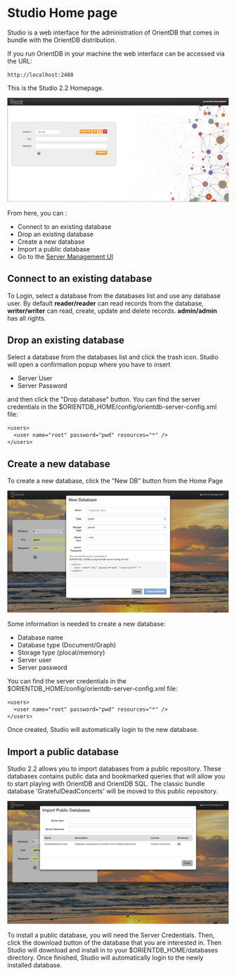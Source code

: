 # Studio Home page

Studio is a web interface for the administration of OrientDB that comes in bundle with the OrientDB distribution. 

If you run OrientDB in your machine the web interface can be accessed via the URL:

```
http://localhost:2480
```


This is the Studio 2.2 Homepage. 

![Home Page](../images/studio/studio-login.png)

From here, you can :

* Connect to an existing database
* Drop an existing database
* Create a new database
* Import a public database
* Go to the [Server Management UI](Studio-Server-Management.md)


## Connect to an existing database

To Login, select a database from the databases list and use any database user. By default **reader/reader** can read records from the database, **writer/writer** can read, create, update and delete records. **admin/admin** has all rights.

## Drop an existing database

Select a database from the databases list and click the trash icon.
Studio will open a confirmation popup where you have to insert

* Server User
* Server Password

and then click the "Drop database" button.
You can find the server credentials in the 
$ORIENTDB_HOME/config/orientdb-server-config.xml file:
```
<users>
  <user name="root" password="pwd" resources="*" />
</users>
```
## Create a new database

To create a new database, click the "New DB" button from the Home Page 

![Home Page](../images/studio-newDb.png)

Some information is needed to create a new database:

* Database name
* Database type (Document/Graph)
* Storage type (plocal/memory)
* Server user
* Server password 

You can find the server credentials in the 
$ORIENTDB_HOME/config/orientdb-server-config.xml file:
```
<users>
  <user name="root" password="pwd" resources="*" />
</users>
```
Once created, Studio will automatically login to the new database.

## Import a public database

Studio 2.2 allows you to import databases from a public repository.
These databases contains public data and bookmarked queries that will allow you to start
playing with OrientDB and OrientDB SQL. The classic bundle database 'GratefulDeadConcerts' will be moved to this public repository.

![Home Page](../images/studio-importPublic.png)

To install a public database, you will need the Server Credentials. 
Then, click the download button of the database that you are interested in.
Then Studio will download and install in to your $ORIENTDB_HOME/databases directory.
Once finished, Studio will automatically login to the newly installed database.

